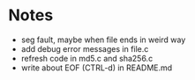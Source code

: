 # Notes
- seg fault, maybe when file ends in weird way
- add debug error messages in file.c
- refresh code in md5.c and sha256.c
- write about EOF (CTRL-d) in README.md
